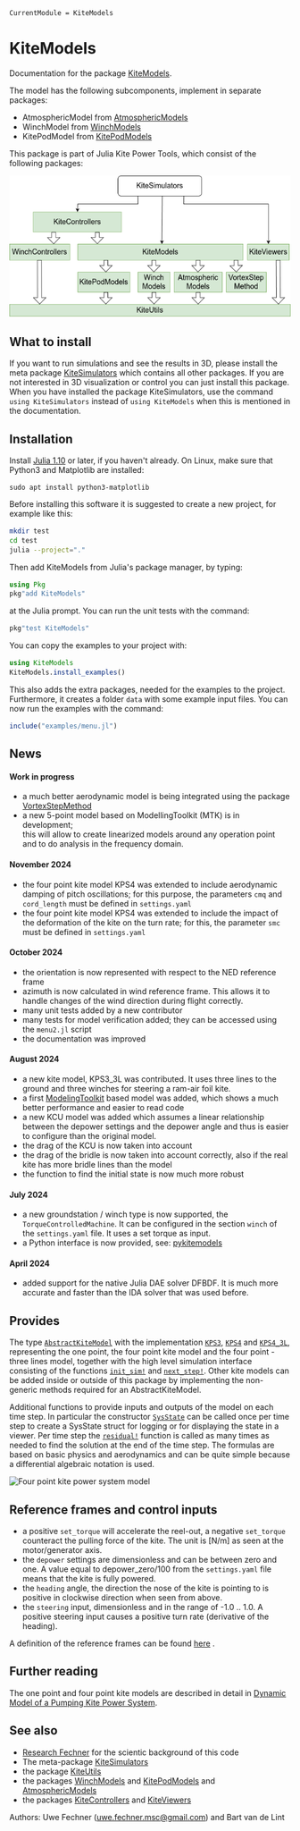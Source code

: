 ```@meta
CurrentModule = KiteModels
```

# KiteModels
Documentation for the package [KiteModels](https://github.com/ufechner7/KiteModels.jl).

The model has the following subcomponents, implement in separate packages:
- AtmosphericModel from [AtmosphericModels](https://github.com/aenarete/AtmosphericModels.jl)
- WinchModel from [WinchModels](https://github.com/aenarete/WinchModels.jl) 
- KitePodModel from  [KitePodModels](https://github.com/aenarete/KitePodModels.jl)

This package is part of Julia Kite Power Tools, which consist of the following packages:

![Julia Kite Power Tools](kite_power_tools.png)

## What to install
If you want to run simulations and see the results in 3D, please install the meta package  [KiteSimulators](https://github.com/aenarete/KiteSimulators.jl) which contains all other packages. If you are not interested in 3D visualization or control you can just install this package. When you have installed the package KiteSimulators, use the command `using KiteSimulators` instead of `using KiteModels` when this is mentioned in the documentation.

## Installation
Install [Julia 1.10](https://ufechner7.github.io/2024/08/09/installing-julia-with-juliaup.html) or later, if you haven't already. On Linux, make sure that Python3 and Matplotlib are installed:
```
sudo apt install python3-matplotlib
```
Before installing this software it is suggested to create a new project, for example like this:
```bash
mkdir test
cd test
julia --project="."
```
Then add KiteModels from  Julia's package manager, by typing:
```julia
using Pkg
pkg"add KiteModels"
``` 
at the Julia prompt. You can run the unit tests with the command:
```julia
pkg"test KiteModels"
```
You can copy the examples to your project with:
```julia
using KiteModels
KiteModels.install_examples()
```
This also adds the extra packages, needed for the examples to the project. Furthermore, it creates a folder `data`
with some example input files. You can now run the examples with the command:
```julia
include("examples/menu.jl")
```

## News
#### Work in progress
- a much better aerodynamic model is being integrated using the package [VortexStepMethod](https://github.com/Albatross-Kite-Transport/VortexStepMethod.jl)
- a new 5-point model based on ModellingToolkit (MTK) is in development;  
  this will allow to create linearized models around any operation point and to do analysis in the frequency domain.
#### November 2024
- the four point kite model KPS4 was extended to include aerodynamic damping of pitch oscillations;
  for this purpose, the parameters `cmq` and `cord_length` must be defined in `settings.yaml`
- the four point kite model KPS4 was extended to include the impact of the deformation of the
  kite on the turn rate; for this, the parameter `smc` must be defined in `settings.yaml`
#### October 2024
- the orientation is now represented with respect to the NED reference frame
- azimuth is now calculated in wind reference frame. This allows it to handle changes of the wind direction
  during flight correctly.
- many unit tests added by a new contributor
- many tests for model verification added; they can be accessed using the `menu2.jl` script
- the documentation was improved
#### August 2024
- a new kite model, KPS3_3L was contributed. It uses three lines to the ground and three winches for steering a ram-air foil kite.
- a first [ModelingToolkit](https://docs.sciml.ai/ModelingToolkit/stable/) based model was added, which shows a much better performance and easier to read code
- a new KCU model was added which assumes a linear relationship between the depower settings and the depower angle and thus is easier to configure than the original model.
- the drag of the KCU is now taken into account
- the drag of the bridle is now taken into account correctly, also if the real kite has more bridle lines than the model
- the function to find the initial state is now much more robust
#### July 2024
- a new groundstation / winch type is now supported, the `TorqueControlledMachine`. It can be configured in the section `winch` of the `settings.yaml` file. It uses a set torque as input.
- a Python interface is now provided, see: [pykitemodels](https://github.com/ufechner7/pykitemodels)
#### April 2024
- added support for the native Julia DAE solver DFBDF. It is much more accurate and faster than the IDA solver that was used before.

## Provides
The type [`AbstractKiteModel`](@ref) with the implementation [`KPS3`](@ref), [`KPS4`](@ref) and [`KPS4_3L`](@ref), representing the one point, the four point kite model and the four point - three lines model, together with the high level simulation interface consisting of the functions [`init_sim!`](@ref) and [`next_step!`](@ref). Other kite models can be added inside or outside of this package by implementing the non-generic methods required for an AbstractKiteModel.

Additional functions to provide inputs and outputs of the model on each time step. In particular the constructor [`SysState`](@ref) can be called once per time step to create a SysState struct for
logging or for displaying the state in a viewer. Per time step the [`residual!`](@ref) function is called as many times as needed to find the solution at the end
of the time step. The formulas are based on basic physics and aerodynamics and can be quite simple because a differential algebraic notation is used.

![Four point kite power system model](kps4.png)

## Reference frames and control inputs
- a positive `set_torque` will accelerate the reel-out, a negative `set_torque` counteract the pulling force of the kite. The unit is [N/m] as seen at the motor/generator axis.
- the `depower` settings are dimensionless and can be between zero and one. A value equal to $\mathrm{depower\_zero}/100$ from the `settings.yaml` file means that the kite is fully powered. 
- the `heading` angle, the direction the nose of the kite is pointing to is positive in clockwise direction when seen from above.
- the `steering` input, dimensionless and in the range of -1.0 .. 1.0. A positive steering input causes a positive turn rate (derivative of the heading).

A definition of the reference frames can be found [here](https://ufechner7.github.io/KiteUtils.jl/dev/reference_frames/) .

## Further reading
The one point and four point kite models are described in detail in [Dynamic Model of a Pumping Kite Power System](http://arxiv.org/abs/1406.6218).

## See also
- [Research Fechner](https://research.tudelft.nl/en/publications/?search=Fechner+wind&pageSize=50&ordering=rating&descending=true) for the scientic background of this code
- The meta-package  [KiteSimulators](https://github.com/aenarete/KiteSimulators.jl)
- the package [KiteUtils](https://github.com/ufechner7/KiteUtils.jl)
- the packages [WinchModels](https://github.com/aenarete/WinchModels.jl) and [KitePodModels](https://github.com/aenarete/KitePodModels.jl) and [AtmosphericModels](https://github.com/aenarete/AtmosphericModels.jl)
- the packages [KiteControllers](https://github.com/aenarete/KiteControllers.jl) and [KiteViewers](https://github.com/aenarete/KiteViewers.jl)

Authors: Uwe Fechner (uwe.fechner.msc@gmail.com) and Bart van de Lint

